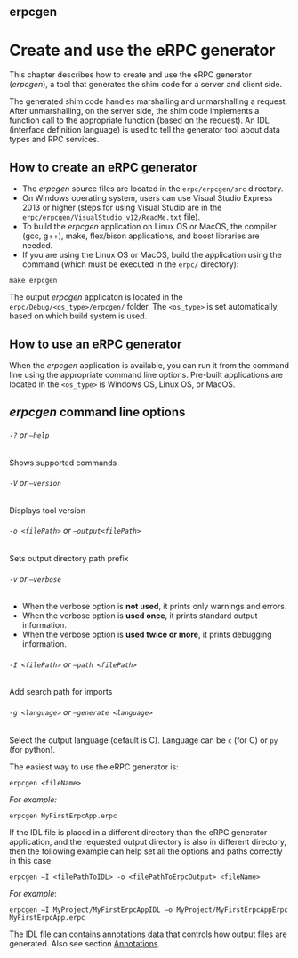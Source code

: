 erpcgen
-------

# Create and use the eRPC generator
This chapter describes how to create and use the eRPC generator (_erpcgen_), a tool that generates the shim code for a server and client side.

The generated shim code handles marshalling and unmarshalling a request. After unmarshalling, on the server side, the shim code implements a function call to the appropriate function (based on the request). An IDL (interface definition language) is used to tell the generator tool about data types and RPC services.

## How to create an eRPC generator
* The _erpcgen_ source files are located in the ``erpc/erpcgen/src`` directory.
* On Windows operating system, users can use Visual Studio Express 2013 or higher (steps for using Visual Studio are in the ``erpc/erpcgen/VisualStudio_v12/ReadMe.txt`` file).
* To build the _erpcgen_ application on Linux OS or MacOS, the compiler (gcc, g++), make, flex/bison applications, and boost libraries are needed.
* If you are using the Linux OS or MacOS, build the application using the command (which must be executed in the ``erpc/`` directory):
```
make erpcgen
```

The output _erpcgen_ applicaton is located in the ``erpc/Debug/<os_type>/erpcgen/`` folder. The ``<os_type>`` is set automatically, based on which build system is used.

## How to use an eRPC generator
When the _erpcgen_ application is available, you can run it from the command line using the appropriate command line options. Pre-built applications are located in the
``<os_type>`` is Windows OS, Linux OS, or MacOS.

## _erpcgen_ command line options
###### ``-?`` or ``—help``
Shows supported commands

###### ``-V`` or ``—version``
Displays tool version

###### ``-o <filePath>`` or ``—output<filePath>``
Sets output directory path prefix

###### ``-v`` or ``—verbose``
* When the verbose option is **not used**, it prints only warnings and errors.
* When the verbose option is **used once**, it prints standard output information.
* When the verbose option is **used twice or more**, it prints debugging information.

###### ``-I <filePath>`` or ``—path <filePath>``
Add search path for imports

###### ``-g <language>`` or ``—generate <language>``
Select the output language (default is C). Language can be `c` (for C) or `py` (for python).

The easiest way to use the eRPC generator is:
```
erpcgen <fileName>
```
_For example:_
```
erpcgen MyFirstErpcApp.erpc
```

If the IDL file is placed in a different directory than the eRPC generator application, and the requested output directory is also in different directory, then the following example can help set all the options and paths correctly in this case:
```
erpcgen –I <filePathToIDL> -o <filePathToErpcOutput> <fileName>
```
_For example_:
```
erpcgen –I MyProject/MyFirstErpcAppIDL –o MyProject/MyFirstErpcAppErpc MyFirstErpcApp.erpc
```
The IDL file can contains annotations data that controls how output files are generated. Also see section [Annotations](#Annotations).
